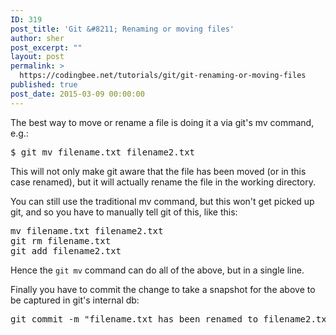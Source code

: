 ```yaml
---
ID: 319
post_title: 'Git &#8211; Renaming or moving files'
author: sher
post_excerpt: ""
layout: post
permalink: >
  https://codingbee.net/tutorials/git/git-renaming-or-moving-files
published: true
post_date: 2015-03-09 00:00:00
---
```

The best way to move or rename a file is doing it a via git's mv command, e.g.:

<pre>$ git mv filename.txt filename2.txt</pre>

This will not only make git aware that the file has been moved (or in this case renamed), but it will actually rename the file in the working directory. 

You can still use the traditional mv command, but this won't get picked up git, and so you have to manually tell git of this, like this:


<pre>
mv filename.txt filename2.txt
git rm filename.txt
git add filename2.txt
</pre>


Hence the <code>git mv</code> command can do all of the above, but in a single line. 


Finally you have to commit the change to take a snapshot for the above to be captured in git's internal db:


<pre>
git commit -m "filename.txt has been renamed to filename2.txt"
</pre>
